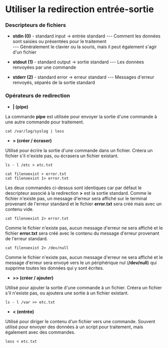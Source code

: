 # Utiliser la redirection entrée-sortie

### Descripteurs de fichiers

- **stdin (0)** - standard input -> entrée standard
--- Comment les données sont saisies ou présentées pour le traitement <br>
--- Généralement le clavier ou la souris, mais il peut également s'agir d'un fichier

- **stdout (1)** - standard output -> sortie standard
--- Les données renvoyées par une commande

- **stderr (2)** - standard error -> erreur standard
--- Messages d'erreur renvoyés, séparés de la sortie standard

### Opérateurs de redirection

- **| (pipe)**

La commande **pipe** est utilisée pour envoyer la sortie d'une commande à une autre commande pour traitement.

```
cat /var/log/syslog | less
```

- **> (créer / écraser)**

Utilisé pour écrire la sortie d'une commande dans un fichier. Créera un fichier s'il n'existe pas, ou écrasera un fichier existant.

```
ls - l /etc > etc.txt
```

```
cat filenoexist > error.txt
cat filenoexist 1> error.txt
```

Les deux commandes ci-dessus sont identiques car par défaut le descripteur associé à la redirection **>** est la sortie standard. Comme le fichier n'existe pas, un message d'erreur sera affiché sur le terminal provenant de l'erreur standard et le fichier **error.txt** sera créé mais avec un contenu vide. 

```
cat filenoexist 2> error.txt
```

Comme le fichier n'existe pas, aucun message d'erreur ne sera affiché et le fichier **error.txt** sera créé avec le contenu du message d'erreur provenant de l'erreur standard.


```
cat filenoexist 2> /dev/null
```

Comme le fichier n'existe pas, aucun message d'erreur ne sera affiché et le message d'erreur sera envoyé vers le un périphérique nul (**/dev/null**) qui supprime toutes les données qui y sont écrites.

- **>> (créer / ajouter)**

Utilisé pour ajouter la sortie d'une commande à un fichier. Créera un fichier s'il n'existe pas, ou ajoutera une sortie à un fichier existant.

```
ls - l /var >> etc.txt
```

- **< (entrée)**

Utilisé pour diriger le contenu d'un fichier vers une commande. Souvent utilisé pour envoyer des données à un script pour traitement, mais également avec des commandes.

```
less < etc.txt
```